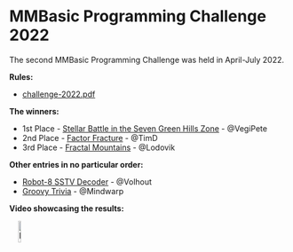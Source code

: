 # MMBasic Programming Challenge 2022

The second MMBasic Programming Challenge was held in April-July 2022.

**Rules:**

 - [challenge-2022.pdf](https://github.com/thwill1000/mmbasic-challenge/tree/main/2022/challenge-2022.pdf)

**The winners:**
 - 1st Place - [Stellar Battle in the Seven Green Hills Zone](https://github.com/thwill1000/mmbasic-challenge/tree/main/2022/vegipete) - @VegiPete
 - 2nd Place - [Factor Fracture](https://github.com/thwill1000/mmbasic-challenge/tree/main/2022/timd) - @TimD
 - 3rd Place - [Fractal Mountains](https://github.com/thwill1000/mmbasic-challenge/tree/main/2022/lodovik) - @Lodovik

**Other entries in no particular order:**

 - [Robot-8 SSTV Decoder](https://github.com/thwill1000/mmbasic-challenge/tree/main/2022/volhout) - @Volhout
 - [Groovy Trivia](https://github.com/thwill1000/mmbasic-challenge/tree/main/2022/mindwarp) - @Mindwarp

**Video showcasing the results:**

&nbsp;&nbsp;&nbsp;&nbsp;<a href="https://www.youtube.com/watch?v=fb_eVDY0-Gg"><img src="https://www.gstatic.com/youtube/img/branding/youtubelogo/svg/youtubelogo.svg" width="10%" title="https://www.youtube.com/watch?v=fb_eVDY0-Gg"></a>
